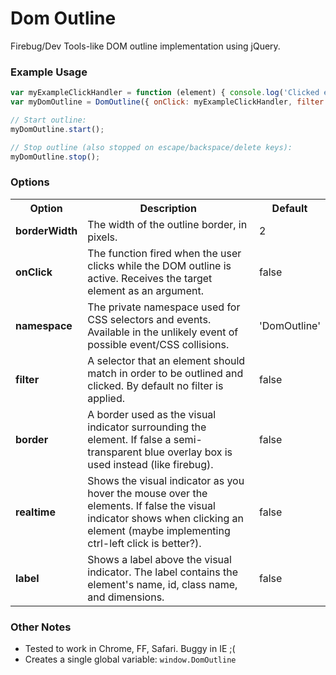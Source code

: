 # Dom Outline

Firebug/Dev Tools-like DOM outline implementation using jQuery.

### Example Usage

```js
var myExampleClickHandler = function (element) { console.log('Clicked element:', element); }
var myDomOutline = DomOutline({ onClick: myExampleClickHandler, filter: 'div' });

// Start outline:
myDomOutline.start();

// Stop outline (also stopped on escape/backspace/delete keys):
myDomOutline.stop();
```

### Options

<table>
	<tr>
		<th>Option</th>
		<th>Description</th>
		<th>Default</th>
	</tr>
	<tr>
		<td><b>borderWidth</b></td>
		<td>The width of the outline border, in pixels.</td>
		<td>2</td>
	</tr>
	<tr>
		<td><b>onClick</b></td>
		<td>The function fired when the user clicks while the DOM outline is active. Receives the target element as an argument.</td>
		<td>false</td>
	</tr>
	<tr>
		<td><b>namespace</b></td>
		<td>The private namespace used for CSS selectors and events. Available in the unlikely event of possible event/CSS collisions.</td>
		<td>'DomOutline'</td>
	</tr>
	<tr>
		<td><b>filter</b></td>
		<td>A selector that an element should match in order to be outlined and clicked. By default no filter is applied.</td>
		<td>false</td>
	</tr>
	<tr>
		<td><b>border</b></td>
		<td>A border used as the visual indicator surrounding the element. If false a semi-transparent blue overlay box is used instead (like firebug).</td>
		<td>false</td>
	</tr>
	<tr>
		<td><b>realtime</b></td>
		<td>Shows the visual indicator as you hover the mouse over the elements. If false the visual indicator shows when clicking an element (maybe implementing ctrl-left click is better?).</td>
		<td>false</td>
	</tr>
	<tr>
		<td><b>label</b></td>
		<td>Shows a label above the visual indicator. The label contains the element's name, id, class name, and dimensions.</td>
		<td>false</td>
	</tr>
</table>

### Other Notes

* Tested to work in Chrome, FF, Safari. Buggy in IE ;(
* Creates a single global variable: `window.DomOutline`
